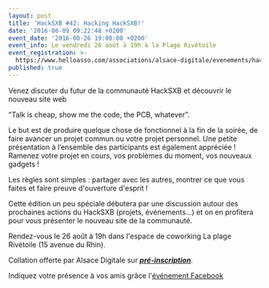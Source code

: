 ```yaml
---
layout: post
title: 'HackSXB #42: Hacking HackSXB!'
date: '2016-08-09 09:22:48 +0200'
event_date: '2016-08-26 19:00:00 +0200'
event_info: Le vendredi 26 août à 19h à la Plage Rivétoile
event_registration: >-
  https://www.helloasso.com/associations/alsace-digitale/evenements/hacksxb-42-hacking-hacksxb
published: true
---
```

Venez discuter du futur de la communauté HackSXB et découvrir le nouveau site web

"Talk is cheap, show me the code, the PCB, whatever".

Le but est de produire quelque chose de fonctionnel à la fin de la soirée, de faire avancer un projet commun ou votre projet personnel.
Une petite présentation à l’ensemble des participants est également appréciée !
Ramenez votre projet en cours, vos problèmes du moment, vos nouveaux gadgets !

Les règles sont simples : partager avec les autres, montrer ce que vous faites et faire preuve d'ouverture d'esprit !

Cette édition un peu spéciale débutera par une discussion autour des prochaines actions du HackSXB (projets, événements...) et on en profitera pour vous présenter le nouveau site de la communauté.

Rendez-vous le 26 août à 19h dans l'espace de coworking La plage Rivétoile (15 avenue du Rhin).

Collation offerte par Alsace Digitale sur ***[pré-inscription](https://www.helloasso.com/associations/alsace-digitale/evenements/hacksxb-42-hacking-hacksxb)***.

Indiquez votre présence à vos amis grâce l'[événement Facebook](https://www.facebook.com/events/289244131434860/)
